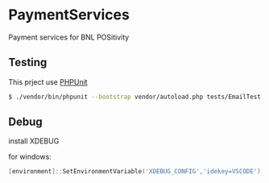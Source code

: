 # PaymentServices
Payment services for BNL POSitivity

## Testing

This prject use [PHPUnit](https://phpunit.de/getting-started/phpunit-6.html)

```sh
$ ./vendor/bin/phpunit --bootstrap vendor/autoload.php tests/EmailTest
```

## Debug
install XDEBUG

for windows: 
```powershell
[environment]::SetEnvironmentVariable('XDEBUG_CONFIG','idekey=VSCODE')
```

